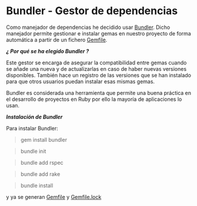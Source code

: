 # Bundler - Gestor de dependencias

Como manejador de dependencias he decidido usar [Bundler](https://github.com/rubygems/bundler). Dicho manejador permite gestionar e instalar gemas en nuestro proyecto de forma automática a partir de un fichero [Gemfile](https://github.com/mariasanzs/makeupIV/blob/master/Gemfile).

***¿ Por qué se ha elegido Bundler ?***

Este gestor se encarga de asegurar la compatibilidad entre gemas cuando se añade una nueva y de actualizarlas en caso de haber nuevas versiones disponibles. También hace un registro de las versiones que se han instalado para que otros usuarios puedan instalar esas mismas gemas.

Bundler es considerada una herramienta que permite una buena práctica en el desarrollo de proyectos en Ruby por ello la mayoría de aplicaciones lo usan.

***Instalación de Bundler***

Para instalar Bundler:
>gem install bundler

>bundle init

>bundle add rspec

>bundle add rake

>bundle install

y ya se generan [Gemfile](https://github.com/mariasanzs/makeupIV/blob/master/Gemfile) y [Gemfile.lock](https://github.com/mariasanzs/makeupIV/blob/master/Gemfile.lock)
